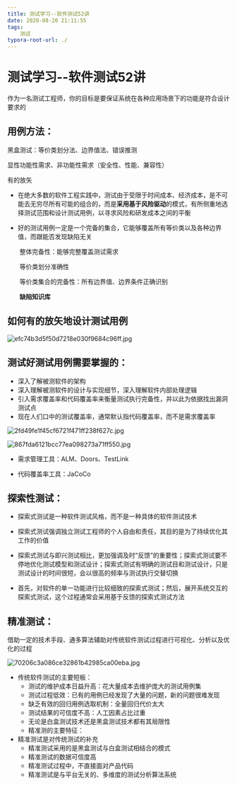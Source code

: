 ```yaml
---
title: 测试学习--软件测试52讲
date: 2020-08-20 21:11:55
tags:
	测试
typora-root-url: ./
---
```


# 测试学习--软件测试52讲

作为一名测试工程师，你的目标是要保证系统在各种应用场景下的功能是符合设计要求的

## 用例方法：

黑盒测试：等价类划分法、边界值法、错误推测

显性功能性需求、非功能性需求（安全性、性能、兼容性）

有的放矢

- 在绝大多数的软件工程实践中，测试由于受限于时间成本、经济成本，是不可能去无穷尽所有可能的组合的，而是**采用基于风险驱动**的模式，有所侧重地选择测试范围和设计测试用例，以寻求风险和研发成本之间的平衡


- 好的测试用例一定是一个完备的集合，它能够覆盖所有等价类以及各种边界值，而跟能否发现缺陷无关

  ​	整体完备性：能够完整覆盖测试需求

  ​	等价类划分准确性

  ​	等价类集合的完备性：所有边界值、边界条件正确识别

  ​	**缺陷知识库**

## 如何有的放矢地设计测试用例

![efc74b3d5f50d7218e030f9684c96ff.jpg](/blog.github.io/images/clip_image002.jpg)

## 测试好测试用例需要掌握的：

- 深入了解被测软件的架构
- 深入理解被测软件的设计与实现细节，深入理解软件内部处理逻辑
- 引入需求覆盖率和代码覆盖率来衡量测试执行完备性，并以此为依据找出漏洞测试点
- 现在人们口中的测试覆盖率，通常默认指代码覆盖率，而不是需求覆盖率

![2fd49fe1f45cf6721f471ff238f627c.jpg](/blog.github.io/images/clip_image004.jpg)

 

![867fda6121bcc77ea098273a71ff550.jpg](/blog.github.io/images/clip_image006.jpg)

- 需求管理工具：ALM、Doors、TestLink

- 代码覆盖率工具：JaCoCo

## 探索性测试：

  - 探索式测试是一种软件测试风格，而不是一种具体的软件测试技术

  - 探索式测试强调独立测试工程师的个人自由和责任，其目的是为了持续优化其工作的价值

  - 探索式测试与即兴测试相比，更加强调及时“反馈”的重要性；探索式测试要不停地优化测试模型和测试设计；探索式测试有明确的测试目和测试设计，只是测试设计的时间很短，会以很高的频率与测试执行交替切换

  - 首先，对软件的单一功能进行比较细致的探索式测试；然后，展开系统交互的探索式测试，这个过程通常会采用基于反馈的探索式测试方法 

## 精准测试：

借助一定的技术手段、通多算法辅助对传统软件测试过程进行可视化、分析以及优化的过程

![70206c3a086ce32861b42985ca00eba.jpg](/blog.github.io/images/clip_image008.jpg)

- 传统软件测试的主要短板：
  - 测试的维护成本日益升高：花大量成本去维护庞大的测试用例集
  - 测试过程低效：已有的用例已经发现了大量的问题，新的问题很难发现
  - 缺乏有效的回归用例选取机制：全量回归代价太大
  - 测试结果的可信度不高：人工因素占比过重
  - 无论是白盒测试技术还是黑盒测试技术都有其局限性
  - 精准测的主要特征：
- 精准测试是对传统测试的补充
  - 精准测试采用的是黑盒测试与白盒测试相结合的模式
  - 精准测试的数据可信度高
  - 精准测试过程中，不直接面对产品代码
  - 精准测试是与平台无关的、多维度的测试分析算法系统